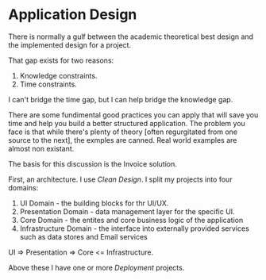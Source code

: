 # Application Design

There is normally a gulf between the academic theoretical best design and the implemented design for a project.

That gap exists for two reasons:
1. Knowledge constraints.
2. Time constraints.

I can't bridge the time gap, but I can help bridge the knowledge gap.

There are some fundimental good practices you can apply that will save you time and help you build a better structured application.  The problem you face is that while there's plenty of theory [often regurgitated from one source to the next], the exmples are canned.  Real world examples are almost non existant.

The basis for this discussion is the Invoice solution.

First, an architecture.  I use *Clean Design*.  I split my projects into four domains:

1. UI Domain - the building blocks for thr UI/UX.
2. Presentation Domain - data management layer for the specific UI.
3. Core Domain - the entites and core business logic of the application
4. Infrastructure Domain - the interface into externally provided services such as data stores and Email services

UI => Presentation => Core <= Infrastructure.



Above these I have one or more *Deployment* projects.  

